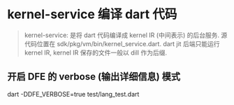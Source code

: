 # kernel-service 编译 dart 代码

> kernel-service: 是将 dart 代码编译成 kernel IR (中间表示) 的后台服务. 源代码位置在 sdk/pkg/vm/bin/kernel_service.dart. dart jit 后端只能运行 kernel IR, kernel IR 保存的文件一般以 dill 作为后缀.

## 开启 DFE 的 verbose (输出详细信息) 模式
dart -DDFE_VERBOSE=true test/lang_test.dart
